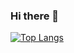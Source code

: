 ### Hi there 👋

[![Top Langs](https://github-readme-stats.vercel.app/api/top-langs/?username=JackyYuenDacai&langs_count=50)](https://github.com/anuraghazra/github-readme-stats)
